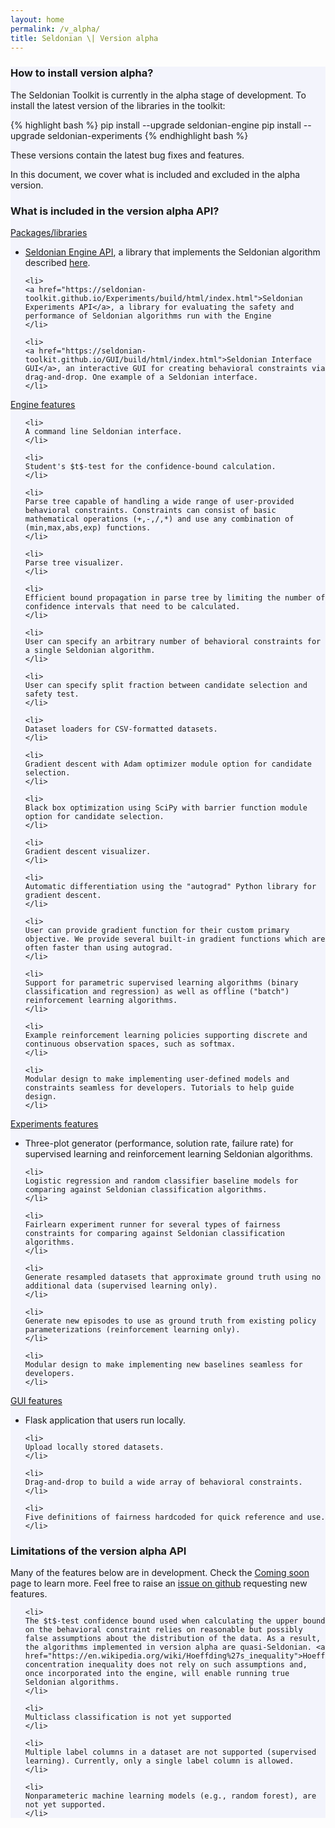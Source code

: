 ```yaml
---
layout: home
permalink: /v_alpha/
title: Seldonian \| Version alpha
---
```


<!-- Main Container -->
<div class="container p-3 my-5 border" style="background-color: #f3f4fc;">
<h3 class="mb-2">How to install version alpha?</h3>
<p>
    The Seldonian Toolkit is currently in the alpha stage of development. To install the latest version of the libraries in the toolkit: 
</p>
{% highlight bash %}
pip install --upgrade seldonian-engine
pip install --upgrade seldonian-experiments
{% endhighlight bash %}

<p>
   These versions contain the latest bug fixes and features. 
</p>

<p>
In this document, we cover what is included and excluded in the alpha version.
</p>

<h3 class="mb-2">What is included in the version alpha API?</h3>
<h7><u>Packages/libraries</u></h7>
<ul>
    <li>
    <a href="https://seldonian-toolkit.github.io/Engine/build/html/index.html">Seldonian Engine API</a>, a library that implements the Seldonian algorithm described <a href="{{ "/tutorials/alg_details_tutorial/#overview" | relative_url}}">here</a>.
    </li>

    <li>
    <a href="https://seldonian-toolkit.github.io/Experiments/build/html/index.html">Seldonian Experiments API</a>, a library for evaluating the safety and performance of Seldonian algorithms run with the Engine
    </li>

    <li>
    <a href="https://seldonian-toolkit.github.io/GUI/build/html/index.html">Seldonian Interface GUI</a>, an interactive GUI for creating behavioral constraints via drag-and-drop. One example of a Seldonian interface.
    </li>
</ul>

<h7><u>Engine features</u></h7>
<ul>

    <li> 
    A command line Seldonian interface.
    </li>

    <li> 
    Student's $t$-test for the confidence-bound calculation. 
    </li>
    
    <li>
    Parse tree capable of handling a wide range of user-provided behavioral constraints. Constraints can consist of basic mathematical operations (+,-,/,*) and use any combination of (min,max,abs,exp) functions.
    </li>

    <li>
    Parse tree visualizer.
    </li>

    <li>
    Efficient bound propagation in parse tree by limiting the number of confidence intervals that need to be calculated.
    </li>

    <li>
    User can specify an arbitrary number of behavioral constraints for a single Seldonian algorithm.
    </li>

    <li>
    User can specify split fraction between candidate selection and safety test.
    </li>

    <li>
    Dataset loaders for CSV-formatted datasets.
    </li>

    <li>
    Gradient descent with Adam optimizer module option for candidate selection.
    </li>

    <li>
    Black box optimization using SciPy with barrier function module option for candidate selection.
    </li>

    <li>
    Gradient descent visualizer.
    </li>

    <li>
    Automatic differentiation using the "autograd" Python library for gradient descent. 
    </li>

    <li>
    User can provide gradient function for their custom primary objective. We provide several built-in gradient functions which are often faster than using autograd.
    </li>

    <li>
    Support for parametric supervised learning algorithms (binary classification and regression) as well as offline ("batch") reinforcement learning algorithms.
    </li>

    <li>
    Example reinforcement learning policies supporting discrete and continuous observation spaces, such as softmax. 
    </li>

    <li>
    Modular design to make implementing user-defined models and constraints seamless for developers. Tutorials to help guide design.
    </li>

</ul>
<h7><u>Experiments features</u></h7>
<ul>
    <li>
    Three-plot generator (performance, solution rate, failure rate) for supervised learning and reinforcement learning Seldonian algorithms.
    </li>

    <li>
    Logistic regression and random classifier baseline models for comparing against Seldonian classification algorithms.
    </li>

    <li>
    Fairlearn experiment runner for several types of fairness constraints for comparing against Seldonian classification algorithms.
    </li>

    <li>
    Generate resampled datasets that approximate ground truth using no additional data (supervised learning only).
    </li>

    <li>
    Generate new episodes to use as ground truth from existing policy parameterizations (reinforcement learning only).
    </li>

    <li>
    Modular design to make implementing new baselines seamless for developers. 
    </li>
    
</ul>

<h7><u>GUI features</u></h7>
<ul>
    <li>
    Flask application that users run locally.
    </li>

    <li>
    Upload locally stored datasets. 
    </li>

    <li>
    Drag-and-drop to build a wide array of behavioral constraints.
    </li>

    <li>
    Five definitions of fairness hardcoded for quick reference and use.
    </li>
</ul>


<h3 class="mb-2"> Limitations of the version alpha API</h3>
<p> Many of the features below are in development. Check the <a href="{{"/coming_soon" | relative_url}}">Coming soon</a> page to learn more. Feel free to raise an <a href="https://github.com/seldonian-toolkit/Engine/issues">issue on github</a> requesting new features.</p>
<ul>
    
    <li>
    The $t$-test confidence bound used when calculating the upper bound on the behavioral constraint relies on reasonable but possibly false assumptions about the distribution of the data. As a result, the algorithms implemented in version alpha are quasi-Seldonian. <a href="https://en.wikipedia.org/wiki/Hoeffding%27s_inequality">Hoeffding's</a> concentration inequality does not rely on such assumptions and, once incorporated into the engine, will enable running true Seldonian algorithms.
    </li>

    <li>
    Multiclass classification is not yet supported
    </li>

    <li>
    Multiple label columns in a dataset are not supported (supervised learning). Currently, only a single label column is allowed. 
    </li>

    <li>
    Nonparameteric machine learning models (e.g., random forest), are not yet supported.
    </li>

</ul>

</div>